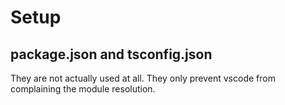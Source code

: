 # Setup

## package.json and tsconfig.json
They are not actually used at all. They only prevent vscode from complaining the module resolution.